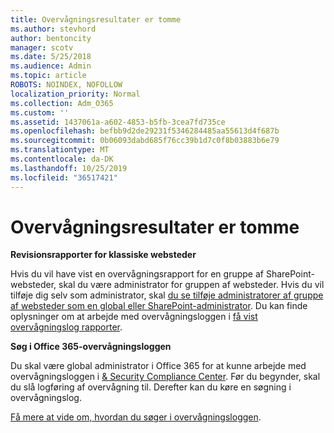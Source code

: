 ```yaml
---
title: Overvågningsresultater er tomme
ms.author: stevhord
author: bentoncity
manager: scotv
ms.date: 5/25/2018
ms.audience: Admin
ms.topic: article
ROBOTS: NOINDEX, NOFOLLOW
localization_priority: Normal
ms.collection: Adm_O365
ms.custom: ''
ms.assetid: 1437061a-a602-4853-b5fb-3cea7fd735ce
ms.openlocfilehash: befbb9d2de29231f5346284485aa55613d4f687b
ms.sourcegitcommit: 0b06093dabd685f76cc39b1d7c0f8b03883b6e79
ms.translationtype: MT
ms.contentlocale: da-DK
ms.lasthandoff: 10/25/2019
ms.locfileid: "36517421"
---
```

# <a name="auditing-results-are-blank"></a>Overvågningsresultater er tomme

 **Revisionsrapporter for klassiske websteder**
  
Hvis du vil have vist en overvågningsrapport for en gruppe af SharePoint-websteder, skal du være administrator for gruppen af websteder. Hvis du vil tilføje dig selv som administrator, skal [du se tilføje administratorer af gruppe af websteder som en global eller SharePoint-administrator](https://go.microsoft.com/fwlink/?linkid=869390). Du kan finde oplysninger om at arbejde med overvågningsloggen i [få vist overvågningslog rapporter](https://go.microsoft.com/fwlink/?linkid=395237). 
  
 **Søg i Office 365-overvågningsloggen**
  
Du skal være global administrator i Office 365 for at kunne arbejde med overvågningsloggen i [ &amp; Security Compliance Center](https://protection.office.com). Før du begynder, skal du slå logføring af overvågning til. Derefter kan du køre en søgning i overvågningslog. 
  
[Få mere at vide om, hvordan du søger i overvågningsloggen](https://go.microsoft.com/fwlink/?linkid=708432).
  

